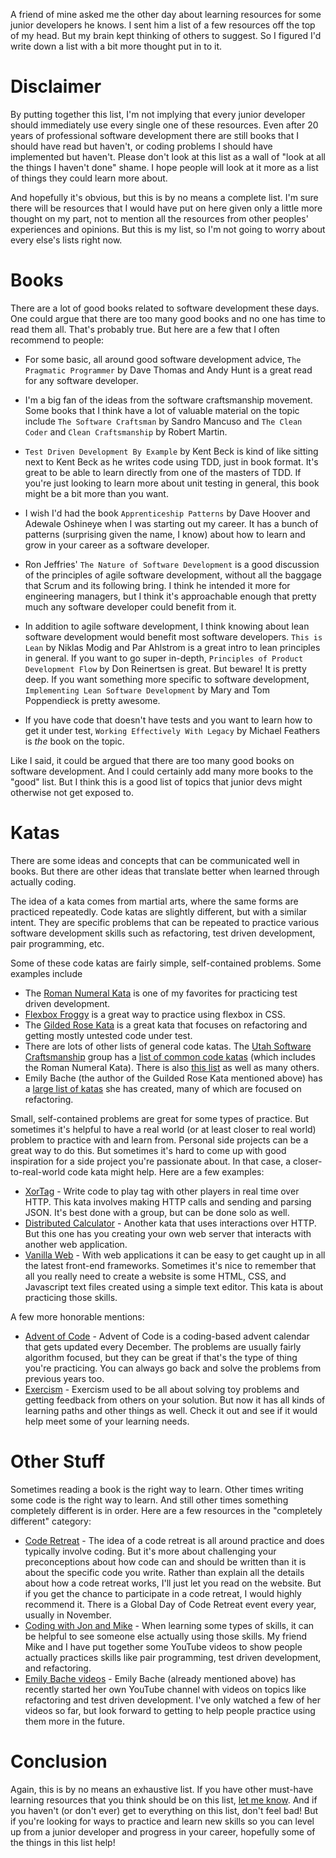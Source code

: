 A friend of mine asked me the other day about learning resources for some junior developers he knows. I sent him a list of a few resources off the top of my head. But my brain kept thinking of others to suggest. So I figured I'd write down a list with a bit more thought put in to it.

# Disclaimer

By putting together this list, I'm not implying that every junior developer should immediately use every single one of these resources. Even after 20 years of professional software development there are still books that I should have read but haven't, or coding problems I should have implemented but haven't. Please don't look at this list as a wall of "look at all the things I haven't done" shame. I hope people will look at it more as a list of things they could learn more about.

And hopefully it's obvious, but this is by no means a complete list. I'm sure there will be resources that I would have put on here given only a little more thought on my part, not to mention all the resources from other peoples' experiences and opinions. But this is my list, so I'm not going to worry about every else's lists right now.

# Books

There are a lot of good books related to software development these days. One could argue that there are too many good books and no one has time to read them all. That's probably true. But here are a few that I often recommend to people:

* For some basic, all around good software development advice, `The Pragmatic Programmer` by Dave Thomas and Andy Hunt is a great read for any software developer.

* I'm a big fan of the ideas from the software craftsmanship movement. Some books that I think have a lot of valuable material on the topic include `The Software Craftsman` by Sandro Mancuso and `The Clean Coder` and `Clean Craftsmanship` by Robert Martin.

* `Test Driven Development By Example` by Kent Beck is kind of like sitting next to Kent Beck as he writes code using TDD, just in book format. It's great to be able to learn directly from one of the masters of TDD. If you're just looking to learn more about unit testing in general, this book might be a bit more than you want.

* I wish I'd had the book `Apprenticeship Patterns` by Dave Hoover and Adewale Oshineye when I was starting out my career. It has a bunch of patterns (surprising given the name, I know) about how to learn and grow in your career as a software developer.

* Ron Jeffries' `The Nature of Software Development` is a good discussion of the principles of agile software development, without all the baggage that Scrum and its following bring. I think he intended it more for engineering managers, but I think it's approachable enough that pretty much any software developer could benefit from it.

* In addition to agile software development, I think knowing about lean software development would benefit most software developers. `This is Lean` by Niklas Modig and Par Ahlstrom is a great intro to lean principles in general. If you want to go super in-depth, `Principles of Product Development Flow` by Don Reinertsen is great. But beware! It is pretty deep. If you want something more specific to software development, `Implementing Lean Software Development` by Mary and Tom Poppendieck is pretty awesome.

* If you have code that doesn't have tests and you want to learn how to get it under test, `Working Effectively With Legacy` by Michael Feathers is _the_ book on the topic.

Like I said, it could be argued that there are too many good books on software development. And I could certainly add many more books to the "good" list. But I think this is a good list of topics that junior devs might otherwise not get exposed to.

# Katas

There are some ideas and concepts that can be communicated well in books. But there are other ideas that translate better when learned through actually coding. 

The idea of a kata comes from martial arts, where the same forms are practiced repeatedly. Code katas are slightly different, but with a similar intent. They are specific problems that can be repeated to practice various software development skills such as refactoring, test driven development, pair programming, etc.

Some of these code katas are fairly simple, self-contained problems. Some examples include

* The [Roman Numeral Kata](https://github.com/UtahSC/roman-numeral-kata) is one of my favorites for practicing test driven development.
* [Flexbox Froggy](https://flexboxfroggy.com/) is a great way to practice using flexbox in CSS.
* The [Gilded Rose Kata](https://github.com/emilybache/GildedRose-Refactoring-Kata) is a great kata that focuses on refactoring and getting mostly untested code under test.
* There are lots of other lists of general code katas. The [Utah Software Craftsmanship](http://utahsc.org) group has a [list of common code katas](https://github.com/UtahSC/coding-exercises?tab=readme-ov-file#examples-exercises) (which includes the Roman Numeral Kata). There is also [this list](https://github.com/gamontal/awesome-katas) as well as many others.
* Emily Bache (the author of the Guilded Rose Kata mentioned above) has a [large list of katas](https://github.com/emilybache?tab=repositories) she has created, many of which are focused on refactoring.

Small, self-contained problems are great for some types of practice. But sometimes it's helpful to have a real world (or at least closer to real world) problem to practice with and learn from. Personal side projects can be a great way to do this. But sometimes it's hard to come up with good inspiration for a side project you're passionate about. In that case, a closer-to-real-world code kata might help. Here are a few examples:

* [XorTag](https://xortag.azurewebsites.net/) - Write code to play tag with other players in real time over HTTP. This kata involves making HTTP calls and sending and parsing JSON. It's best done with a group, but can be done solo as well.
* [Distributed Calculator](https://github.com/davidadsit/distributed-calculator) - Another kata that uses interactions over HTTP. But this one has you creating your own web server that interacts with another web application.
* [Vanilla Web](https://github.com/theparticleman/VanillaWebKata) - With web applications it can be easy to get caught up in all the latest front-end frameworks. Sometimes it's nice to remember that all you really need to create a website is some HTML, CSS, and Javascript text files created using a simple text editor. This kata is about practicing those skills.

A few more honorable mentions:

* [Advent of Code](https://adventofcode.com/) - Advent of Code is a coding-based advent calendar that gets updated every December. The problems are usually fairly algorithm focused, but they can be great if that's the type of thing you're practicing. You can always go back and solve the problems from previous years too.
* [Exercism](https://exercism.org/) - Exercism used to be all about solving toy problems and getting feedback from others on your solution. But now it has all kinds of learning paths and other things as well. Check it out and see if it would help meet some of your learning needs.

# Other Stuff

Sometimes reading a book is the right way to learn. Other times writing some code is the right way to learn. And still other times something completely different is in order. Here are a few resources in the "completely different" category:

* [Code Retreat](https://www.coderetreat.org/) - The idea of a code retreat is all around practice and does typically involve coding. But it's more about challenging your preconceptions about how code can and should be written than it is about the specific code you write. Rather than explain all the details about how a code retreat works, I'll just let you read on the website. But if you get the chance to participate in a code retreat, I would highly recommend it. There is a Global Day of Code Retreat event every year, usually in November.
* [Coding with Jon and Mike](https://www.youtube.com/@codingwithjonandmike3931) - When learning some types of skills, it can be helpful to see someone else actually using those skills. My friend Mike and I have put together some YouTube videos to show people actually practices skills like pair programming, test driven development, and refactoring.
* [Emily Bache videos](https://www.youtube.com/@EmilyBache-tech-coach) - Emily Bache (already mentioned above) has recently started her own YouTube channel with videos on topics like refactoring and test driven development. I've only watched a few of her videos so far, but look forward to getting to help people practice using them more in the future.

# Conclusion
Again, this is by no means an exhaustive list. If you have other must-have learning resources that you think should be on this list, [let me know](/contact). And if you haven't (or don't ever) get to everything on this list, don't feel bad! But if you're looking for ways to practice and learn new skills so you can level up from a junior developer and progress in your career, hopefully some of the things in this list help!
